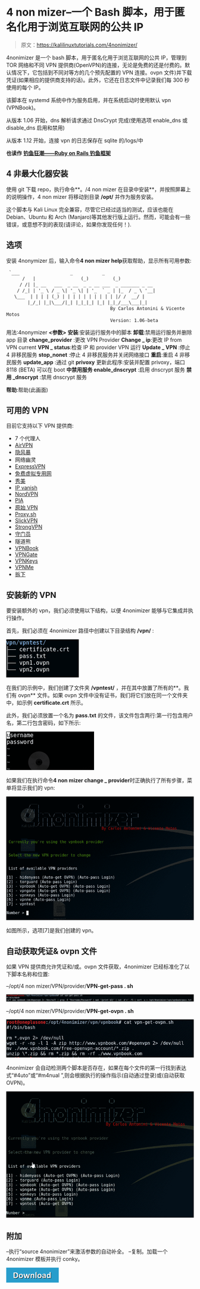 # 4 non mizer–一个 Bash 脚本，用于匿名化用于浏览互联网的公共 IP

> 原文：<https://kalilinuxtutorials.com/4nonimizer/>

4nonimizer 是一个 bash 脚本，用于匿名化用于浏览互联网的公共 IP，管理到 TOR 网络和不同 VPN 提供商(OpenVPN)的连接，无论是免费的还是付费的。默认情况下，它包括到不同对等方的几个预先配置的 VPN 连接。ovpn 文件)并下载凭证(如果相应的提供商支持的话)。此外，它还在日志文件中记录我们每 300 秒使用的每个 IP。

该脚本在 systemd 系统中作为服务启用，并在系统启动时使用默认 vpn (VPNBook)。

从版本 1.06 开始，dns 解析请求通过 DnsCrypt 完成(使用选项 enable_dns 或 disable_dns 启用和禁用)

从版本 1.12 开始，连接 vpn 的日志保存在 sqlite 的/logs/中

**也读作** [**钓鱼狂潮——Ruby on Rails 钓鱼框架**](https://kalilinuxtutorials.com/phishing-frenzy-phishing-framework/)

## **4 非最大化器安装**

使用 git 下载 repo，执行命令**。/4 non mizer 在目录中安装**，并按照屏幕上的说明操作，4 non mizer 将移动到目录 **/opt/** 并作为服务安装。

这个脚本与 Kali Linux 完全兼容，尽管它已经过适当的测试，应该也能在 Debian、Ubuntu 和 Arch (Manjaro)等其他发行版上运行。然而，可能会有一些错误，或意想不到的表现(请评论，如果你发现任何！).

## **选项**

安装 4nonymizer 后，输入命令**4 non mizer help**获取帮助，显示所有可用参数:

```
 `___                   _           _
      /   |                 (_)         (_)
     / /| |_ __   ___  _ __  _ _ __ ___  _ _______ _ __
    / /_| | '_ \ / _ \| '_ \| | '_  ` _ | |_  / _ \ '__|
   \___  | | | | (_) | | | | | | | | | | |/ /  __/ |
        |_/_| |_|\___/|_| |_|_|_| |_| |_|_/___\___|_|
                                       By Carlos Antonini & Vicente Motos
                                       Version: 1.06-beta
```

用法:4nonymizer **<参数>**
**安装**:安装运行服务中的脚本
**卸载**:禁用运行服务并删除 app 目录
**change_provider** :更改 VPN Provider
**Change _ ip**:更改 IP from VPN current
**VPN _ status**:检查 IP 和 provider VPN 运行
**Update _ VPN** :停止 4 非移民服务
**stop_nonet** :停止 4 非移民服务并关闭网络接口
**重启**:重启 4 非移民服务
**update_app** :通过 git
**privoxy** 更新此程序:安装并配置 privoxy，端口 8118 (BETA)
可以在 boot
**中禁用服务 enable_dnscrypt** :启用 dnscrypt 服务
**禁用 _dnscrypt** :禁用 dnscrypt 服务

**帮助**:帮助(此画面)

## **可用的 VPN**

目前它支持以下 VPN 提供商:

*   7 个代理人
*   [AirVPN](https://airvpn.org/)
*   [隐风暴](https://cryptostorm.is/)
*   网络幽灵
*   [ExpressVPN](https://www.expressvpn.com)
*   [免费虚拟专用网](https://freevpn.me/)
*   [秀美](https://www.hidemyass.com/)
*   [IP vanish](https://www.ipvanish.com/)
*   [NordVPN](https://nordvpn.com)
*   [PIA](https://www.privateinternetaccess.com/)
*   [原始 VPN](https://protonvpn.com/)
*   [Proxy.sh](https://proxy.sh/)
*   [SlickVPN](https://www.slickvpn.com)
*   [StrongVPN](https://strongvpn.com/)
*   [守门员](https://torguard.net/)
*   隧道熊
*   [VPNBook](http://www.vpnbook.com/)
*   [VPNGate](http://www.vpngate.net/en/)
*   [VPNKeys](https://www.vpnkeys.com/)
*   [VPNMe](https://www.vpnme.me/)
*   [拆下](https://www.goldenfrog.com/es/vyprvpn)

## **安装新的 VPN**

要安装额外的 vpn，我们必须使用以下结构，以便 4nonimizer 能够与它集成并执行操作。

首先，我们必须在 4nonimizer 路径中创建以下目录结构 **/vpn/** :

![](img/1a4e1b4d62897523efac7b1c67012544.png)

在我们的示例中，我们创建了文件夹 **/vpntest/** ，并在其中放置了所有的**。我们有 ovpn** 文件。如果 ovpn 文件中没有证书，我们将它们放在同一个文件夹中，如示例 **certificate.crt** 所示。

此外，我们必须放置一个名为 **pass.txt** 的文件，该文件包含两行:第一行包含用户名，第二行包含密码，如下所示:

![](img/a49c7bbf2ce67efc8b898bea19d6a005.png)

如果我们在执行命令**4 non mizer change _ provider**时正确执行了所有步骤，菜单将显示我们的 vpn:

![](img/89fd338aa81d7a1c54eb0fce4a2e0f94.png)

如图所示，选项[7]是我们创建的 vpn。

## **自动获取凭证& ovpn 文件**

如果 VPN 提供商允许凭证和/或。ovpn 文件获取，4nonimizer 已经标准化了以下脚本名称和位置:

–/opt/4 non mizer/VPN/provider/**VPN-get-pass . sh**

![](img/e8bc5bc982b75a03d79e3571304d9976.png)

–/opt/4 non mizer/VPN/provider/**VPN-get-ovpn . sh**

![](img/c9de3e07d691ced9d7661273143245ee.png)

4nonimizer 会自动检测两个脚本是否存在，如果在每个文件的第一行找到表达式“#4uto”或“#m4nual ”,则会根据执行的操作指示(自动通过登录)或(自动获取 OVPN)。

![](img/3b41219fe735542fc79a6c8af677b1d8.png)

## **附加**

–执行“source 4nonimizer”来激活参数的自动补全。
–复制。加载一个 4nonimizer 模板并执行 conky。

[![](img/d861a9096555aeb1980fc054015933d7.png)](https://github.com/Hackplayers/4nonimizer)